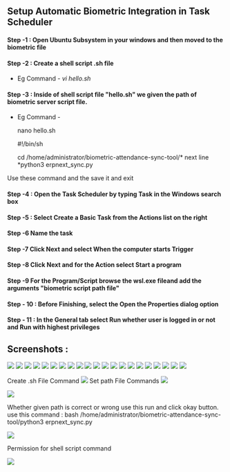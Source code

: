 ## Setup Automatic Biometric Integration in Task Scheduler
#### Step -1 : Open Ubuntu Subsystem in your windows and then moved to the biometric file
#### Step -2 : Create a shell script .sh file 
 * Eg Command - *vi hello.sh*
#### Step -3 : Inside of shell script file "hello.sh" we given the path of biometric server script file.
 * Eg Command - 
                <p> nano hello.sh </p> 
                <p>#!/bin/sh</p>
                <p>cd /home/administrator/biometric-attendance-sync-tool/* next line *python3 erpnext_sync.py </p>

Use these command and the save it and exit
#### Step -4 : Open the Task Scheduler by typing Task in the Windows search box
#### Step -5 : Select Create a Basic Task from the Actions list on the right
#### Step -6 Name the task
#### Step -7 Click Next and select When the computer starts Trigger
#### Step -8 Click Next and for the Action select Start a program
#### Step -9 For the Program/Script browse the wsl.exe fileand add the arguments "biometric script path file" 
#### Step - 10 : Before Finishing, select the Open the Properties dialog option
#### Step - 11 : In the General tab select Run whether user is logged in or not and Run with highest privileges

## Screenshots :

<img src="https://github.com/thirvusoft/thirvusoft-biometric/blob/latest_branch/assests/photo1657624308.jpeg">

<img src="https://github.com/thirvusoft/thirvusoft-biometric/blob/latest_branch/assests/photo1657624308%20(1).jpeg">

<img src="https://github.com/thirvusoft/thirvusoft-biometric/blob/latest_branch/assests/photo1657624308%20(2).jpeg">

<img src="https://github.com/thirvusoft/thirvusoft-biometric/blob/latest_branch/assests/photo1657624308%20(2).jpeg">

<img src="https://github.com/thirvusoft/thirvusoft-biometric/blob/latest_branch/assests/photo1657624308%20(3).jpeg" >

<img src="https://github.com/thirvusoft/thirvusoft-biometric/blob/latest_branch/assests/photo1657624308%20(4).jpeg" >

<img src="https://github.com/thirvusoft/thirvusoft-biometric/blob/latest_branch/assests/photo1657624308%20(5).jpeg" >

<img src="https://github.com/thirvusoft/thirvusoft-biometric/blob/latest_branch/assests/photo1657624308%20(6).jpeg" >

<img src="https://github.com/thirvusoft/thirvusoft-biometric/blob/latest_branch/assests/photo1657624308%20(7).jpeg" >

<img src="https://github.com/thirvusoft/thirvusoft-biometric/blob/latest_branch/assests/photo1657624308%20(8).jpeg" >

<img src="https://github.com/thirvusoft/thirvusoft-biometric/blob/latest_branch/assests/photo1657624308%20(9).jpeg" >

<img src="https://github.com/thirvusoft/thirvusoft-biometric/blob/latest_branch/assests/11.png" >

<img src="https://github.com/thirvusoft/thirvusoft-biometric/blob/latest_branch/assests/12.png" >

<img src="https://github.com/thirvusoft/thirvusoft-biometric/blob/latest_branch/assests/13.png" >

<img src="https://github.com/thirvusoft/thirvusoft-biometric/blob/latest_branch/assests/14.png" >

<img src="https://github.com/thirvusoft/thirvusoft-biometric/blob/latest_branch/assests/15.png" >

<img src="https://github.com/thirvusoft/thirvusoft-biometric/blob/latest_branch/assests/Screenshot from 2022-11-08 10-54-48.png" >

<img src="https://github.com/thirvusoft/thirvusoft-biometric/blob/latest_branch/assests/16.png" >

<img src="https://github.com/thirvusoft/thirvusoft-biometric/blob/latest_branch/assests/17.png" >

<img src="https://github.com/thirvusoft/thirvusoft-biometric/blob/latest_branch/assests/18.png" >

<img src="https://github.com/thirvusoft/thirvusoft-biometric/blob/latest_branch/assests/19.png" >

Create .sh File Command 
<img src="https://github.com/thirvusoft/thirvusoft-biometric/blob/latest_branch/assests/20.png" >
Set path File Commands
<img src="https://github.com/thirvusoft/thirvusoft-biometric/blob/latest_branch/assests/21.png" >

<img src="https://github.com/thirvusoft/thirvusoft-biometric/blob/latest_branch/assests/22.png" >

Whether given path is correct or wrong use this run and click okay button. 
use this command : bash /home/administrator/biometric-attendance-sync-tool/python3 erpnext_sync.py 

<img src="https://github.com/thirvusoft/thirvusoft-biometric/blob/latest_branch/assests/23.png" >

Permission for shell script command

<img src="https://github.com/thirvusoft/thirvusoft-biometric/blob/latest_branch/assests/photo1657624572.jpeg" >
